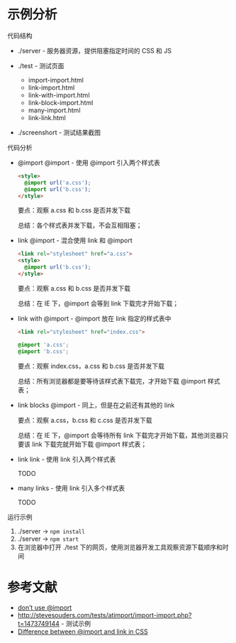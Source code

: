 # 示例分析
代码结构

- ./server - 服务器资源，提供阻塞指定时间的 CSS 和 JS
- ./test - 测试页面

    - import-import.html
    - link-import.html
    - link-with-import.html
    - link-block-import.html
    - many-import.html
    - link-link.html

- ./screenshort - 测试结果截图

代码分析

- @import @import - 使用 @import 引入两个样式表

    ```html
    <style>
      @import url('a.css');
      @import url('b.css');
    </style>
    ```

    要点：观察 a.css 和 b.css 是否并发下载

    总结：各个样式表并发下载，不会互相阻塞；

- link @import - 混合使用 link 和 @import

    ```html
    <link rel="stylesheet" href="a.css">
    <style>
      @import url('b.css');
    </style>
    ```

    要点：观察 a.css 和 b.css 是否并发下载

    总结：在 IE 下，@import 会等到 link 下载完才开始下载；

- link with @import - @import 放在 link 指定的样式表中

    ```html
    <link rel="stylesheet" href="index.css">
    ```

    ```css
    @import 'a.css';
    @import 'b.css';
    ```

    要点：观察 index.css，a.css 和 b.css 是否并发下载
    
    总结：所有浏览器都是要等待该样式表下载完，才开始下载 @import 样式表；

- link blocks @import - 同上，但是在之前还有其他的 link

    要点：观察 a.css，b.css 和 c.css 是否并发下载

    总结：在 IE 下，@import 会等待所有 link 下载完才开始下载，其他浏览器只要该 link 下载完就开始下载 @import 样式表；

- link link - 使用 link 引入两个样式表

    TODO

- many links - 使用 link 引入多个样式表

    TODO

运行示例

1. ./server -> `npm install`
2. ./server -> `npm start`
3. 在浏览器中打开 ./test 下的网页，使用浏览器开发工具观察资源下载顺序和时间

# 参考文献

- [don’t use @import](http://www.stevesouders.com/blog/2009/04/09/dont-use-import/)
- http://stevesouders.com/tests/atimport/import-import.php?t=1473749144 - 测试示例
- [Difference between @import and link in CSS](http://stackoverflow.com/questions/1022695/difference-between-import-and-link-in-css)
